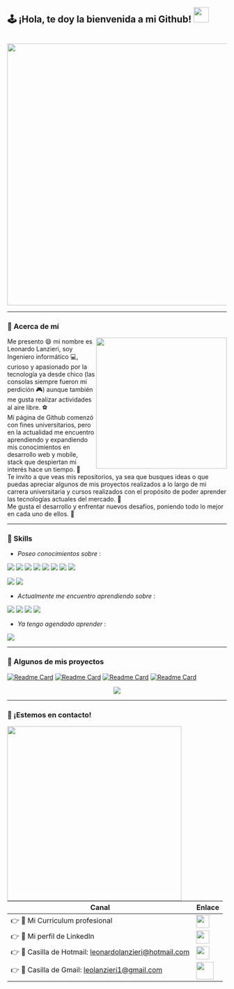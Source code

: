 ## 🕹 ¡Hola, te doy la bienvenida a mi Github! <img src="https://user-images.githubusercontent.com/21178992/147951206-e12e91ce-c84e-4ee3-b92b-11d470da9534.gif" width=35> 
<br>
<div align=center>
<img src="https://user-images.githubusercontent.com/21178992/147946997-8668bbc7-1eb1-4c4c-b2df-f27115e879e2.gif" width=600/>
</div>

<hr>

### 🎃 Acerca de mí

<div>
<p>
  <img src="https://user-images.githubusercontent.com/21178992/147957921-f18a8357-4543-440c-891a-7bc1dcbd7def.gif" align="right" width=300/>
Me presento 😄 mi nombre es Leonardo Lanzieri, soy Ingeniero informático 💻, curioso y apasionado por la tecnología ya desde chico (las consolas siempre fueron mi perdición 🎮) aunque también me gusta realizar actividades al aire libre. ⚽<br>
Mi página de Github comenzó con fines universitarios, pero en la actualidad me encuentro aprendiendo y expandiendo mis conocimientos en desarrollo web y mobile, stack que despiertan mi interés hace un tiempo. 👀<br>
Te invito a que veas mis repositorios, ya sea que busques ideas o que puedas apreciar algunos de mis proyectos realizados a lo largo de mi carrera universitaria y cursos realizados con el propósito de poder aprender las tecnologías actuales del mercado. 🧠<br>
Me gusta el desarrollo y enfrentar nuevos desafíos, poniendo todo lo mejor en cada uno de ellos. 💪 
</p>
</div>

<hr>

### 🎯 Skills

- *Poseo conocimientos sobre* :
<p>
  <img src="https://img.shields.io/badge/HTML5-E34F26?style=for-the-badge&logo=html5&logoColor=white"/>
  <img src="https://img.shields.io/badge/CSS3-1572B6?style=for-the-badge&logo=css3&logoColor=white"/>
  <img src="https://img.shields.io/badge/JavaScript-323330?style=for-the-badge&logo=javascript&logoColor=F7DF1E"/>
  <img src="https://img.shields.io/badge/Bootstrap-563D7C?style=for-the-badge&logo=bootstrap&logoColor=white"/>
  <img src="https://img.shields.io/badge/MongoDB-4EA94B?style=for-the-badge&logo=mongodb&logoColor=white"/>
   <img src="https://img.shields.io/badge/Express.js-404D59?style=for-the-badge"/>
  <img src="https://img.shields.io/badge/Node.js-43853D?style=for-the-badge&logo=node.js&logoColor=white"/>
  <img src="https://img.shields.io/badge/React-20232A?style=for-the-badge&logo=react&logoColor=61DAFB"/>
  </p>
  
  <p>
  <img src="https://img.shields.io/badge/C-00599C?style=for-the-badge&logo=c&logoColor=white"/>
  
  <img src="https://img.shields.io/badge/Android-3DDC84?style=for-the-badge&logo=android&logoColor=white"/>
   </p>
  
- *Actualmente me encuentro aprendiendo sobre* : 
<p>
 <img src="https://img.shields.io/badge/React_Native-20232A?style=for-the-badge&logo=react&logoColor=61DAFB"/>
  <img src="https://img.shields.io/badge/C%23-239120?style=for-the-badge&logo=c-sharp&logoColor=white"/>
 <img src="https://img.shields.io/badge/.NET-5C2D91?style=for-the-badge&logo=.net&logoColor=white"/>
  <img src="https://img.shields.io/badge/Microsoft_Azure-0089D6?style=for-the-badge&logo=microsoft-azure&logoColor=white"/>
  </p>

- *Ya tengo agendado aprender* : 
<p>
  <img src="https://img.shields.io/badge/Angular-DD0031?style=for-the-badge&logo=angular&logoColor=white"/>
  </p>
  
  <hr>
  
 ### 👾 Algunos de mis proyectos 
  
  [![Readme Card](https://github-readme-stats.vercel.app/api/pin/?username=LLanzieri&repo=TP-integrador-sitio-web)](https://github.com/LLanzieri/TP-integrador-sitio-web)
   [![Readme Card](https://github-readme-stats.vercel.app/api/pin/?username=LLanzieri&repo=TP-integrador-back)](https://github.com/LLanzieri/TP-integrador-back)
    [![Readme Card](https://github-readme-stats.vercel.app/api/pin/?username=LLanzieri&repo=TP-integrador-React)](https://github.com/LLanzieri/TP-integrador-React)
    [![Readme Card](https://github-readme-stats.vercel.app/api/pin/?username=LLanzieri&repo=Skinner_App)](https://github.com/LLanzieri/Skinner_App)
    
  <div align=center>
  <img src="https://github-readme-stats.vercel.app/api/top-langs/?username=LLanzieri&layout=compact"  />
  </div>
  <hr>
  
   ### 💬 ¡Estemos en contacto!
  
  <div>
  <img src="https://user-images.githubusercontent.com/21178992/147988631-e980910c-26ac-48b0-b3eb-4ec560fb7aad.gif" align="left" width=400/>
    
  | Canal | Enlace |
| ------------- | ------------- |
| 👉 📑 Mi Curriculum profesional  | <a href="https://drive.google.com/file/d/1sqYgmdWI5ZMcJ-kZ87ZBZZgLmWz5YmQK/view?usp=sharing"> <img src="https://user-images.githubusercontent.com/21178992/147991227-dcb37984-6d7d-41a0-86e6-61c60ed74cf1.png" width=30/></a>  |
| 👉 🔗 Mi perfil de LinkedIn  | <a href="https://www.linkedin.com/in/leonardo-agustin-lanzieri-33154717b/"> <img src="https://user-images.githubusercontent.com/21178992/147962319-3ea6ad9b-2313-4ecb-8004-a41ffddad2ea.png" width=30/></a>  |
  | 👉 📧 Casilla de Hotmail: leonardolanzieri@hotmail.com  | <a href="mailto:leonardolanzieri@hotmail.com"> <img src="https://user-images.githubusercontent.com/21178992/147992317-03f11cbe-9dd5-4872-8e18-971eb8bb3238.png" width=30/></a>  |
  | 👉 📧 Casilla de Gmail: leolanzieri1@gmail.com  | <a href="mailto:leolanzieri1@gmail.com"> <img src="https://user-images.githubusercontent.com/21178992/147992172-718aa25f-2d49-4756-a259-e52831d544a1.png" width=40/></a>  |
     
</div>

